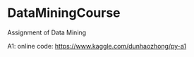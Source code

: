 # DataMiningCourse
Assignment of Data Mining

A1: online code: https://www.kaggle.com/dunhaozhong/py-a1
